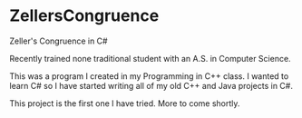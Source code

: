 # ZellersCongruence
Zeller's Congruence in C#

Recently trained none traditional student with an A.S. in Computer Science.

This was a program I created in my Programming in C++ class. I wanted to learn C# so I have started writing all of my old C++ and Java projects in C#.

This project is the first one I have tried. More to come shortly.

